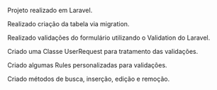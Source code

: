 Projeto realizado em Laravel.


Realizado criação da tabela via migration.

Realizado validações do formulário utilizando o Validation do Laravel.

Criado uma Classe UserRequest para tratamento das validações.

Criado algumas Rules personalizadas para validações.

Criado métodos de busca, inserção, edição e remoção.
